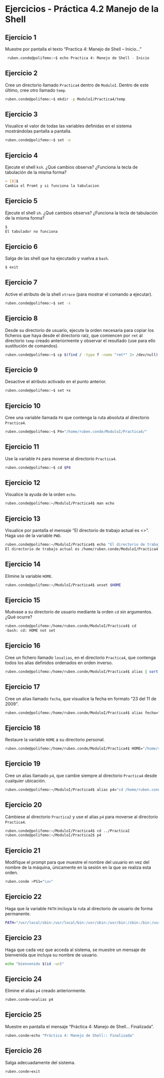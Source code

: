 # Ejercicios - Práctica 4.2 Manejo de la Shell

## Ejercicio 1
Muestre por pantalla el texto “Practica 4: Manejo de Shell – Inicio…”
```bash
 ruben.conde@polifemo:~$ echo Practica 4: Manejo de Shell - Inicio
```

## Ejercicio 2
Cree un directorio llamado `Practica4` dentro de `ModuloI`. Dentro de este último, cree otro llamado `temp`.
```bash
ruben.conde@polifemo:~$ mkdir -p ModuloI/Practica4/temp
```

## Ejercicio 3
Visualice el valor de todas las variables definidas en el sistema mostrándolas pantalla a pantalla.
```bash
ruben.conde@polifemo:~$ set -o
```

## Ejercicio 4
Ejecute el shell `ksh`. ¿Qué cambios observa? ¿Funciona la tecla de tabulación de la misma forma?
```bash
~ [8]$
Cambia el Promt y si funciona la tabulacion
```
## Ejercicio 5
Ejecute el shell `sh`. ¿Qué cambios observa? ¿Funciona la tecla de tabulación de la misma forma?
```bash
$
El tabulador no funciona
```
## Ejercicio 6
Salga de las shell que ha ejecutado y vuelva a `bash`.
```bash
$ exit
```
## Ejercicio 7
Active el atributo de la shell `xtrace` (para mostrar el comando a ejecutar).
```bash
ruben.conde@polifemo:~$ set -x
```
## Ejercicio 8
Desde su directorio de usuario, ejecute la orden necesaria para copiar los ficheros que haya desde el directorio raíz, que comiencen por `rmt` al directorio `temp` creado anteriormente y observar el resultado (use para ello sustitución de comandos).
```bash
ruben.conde@polifemo:~$ cp $(find / -type f -name "rmt*" 2> /dev/null) ModuloI/Practica4/temp
```
## Ejercicio 9
Desactive el atributo activado en el punto anterior.
```bash
ruben.conde@polifemo:~$ set +x
```
## Ejercicio 10
Cree una variable llamada `P4` que contenga la ruta absoluta al directorio `Practica4`.
```bash
ruben.conde@polifemo:~$ P4="/home/ruben.conde/ModuloI/Practica4/"
```
## Ejercicio 11
Use la variable `P4` para moverse al directorio `Practica4`.
```bash
ruben.conde@polifemo:~$ cd $P4
```
## Ejercicio 12
Visualice la ayuda de la orden `echo`.
```bash
ruben.conde@polifemo:~/ModuloI/Practica4$ man echo
```
## Ejercicio 13
Visualice por pantalla el mensaje “El directorio de trabajo actual es <<ruta al directorio de trabajo actual>>”. Haga uso de la variable `PWD`.
```bash
ruben.conde@polifemo:~/ModuloI/Practica4$ echo "El directorio de trabajo actual es $(pwd)"
El directorio de trabajo actual es /home/ruben.conde/ModuloI/Practica4
```
## Ejercicio 14
Elimine la variable `HOME`.
```bash
ruben.conde@polifemo:~/ModuloI/Practica4$ unset $HOME
```
## Ejercicio 15
Muévase a su directorio de usuario mediante la orden `cd` sin argumentos. ¿Qué ocurre?
```bash
ruben.conde@polifemo:/home/ruben.conde/ModuloI/Practica4$ cd
-bash: cd: HOME not set
```
## Ejercicio 16
Cree un fichero llamado `losalias`, en el directorio `Practica4`, que contenga todos los alias definidos ordenados en orden inverso.
```bash
ruben.conde@polifemo:/home/ruben.conde/ModuloI/Practica4$ alias | sort -r > losalias
```
## Ejercicio 17
Cree un alias llamado `fecha`, que visualice la fecha en formato “23 del 11 de 2009”.
```bash
ruben.conde@polifemo:/home/ruben.conde/ModuloI/Practica4$ alias fecha="echo $(date +%"d") del $(date +%"m") de $(date +%"Y")"
```
## Ejercicio 18
Restaure la variable `HOME` a su directorio personal.
```bash
ruben.conde@polifemo:/home/ruben.conde/ModuloI/Practica4$ HOME="/home/ruben.conde"
```
## Ejercicio 19
Cree un alias llamado `p4`, que cambie siempre al directorio `Practica4` desde cualquier ubicación.
```bash
ruben.conde@polifemo:~/ModuloI/Practica4$ alias p4="cd /home/ruben.conde/ModuloI/Practica4"
```
## Ejercicio 20
Cámbiese al directorio `Practica2` y use el alias `p4` para moverse al directorio `Practica4`.
```bash
ruben.conde@polifemo:~/ModuloI/Practica4$ cd ../Practica2
ruben.conde@polifemo:~/ModuloI/Practica2$ p4
```
## Ejercicio 21
Modifique el prompt para que muestre el nombre del usuario en vez del nombre de la máquina, únicamente en la sesión en la que se realiza esta orden.
```bash
ruben.conde >PS1="\u>"
```
## Ejercicio 22
Haga que la variable `PATH` incluya la ruta al directorio de usuario de forma permanente.
```bash
PATH="/usr/local/sbin:/usr/local/bin:/usr/sbin:/usr/bin:/sbin:/bin:/usr/games:/usr/local/games:/snap/bin:/home/ruben.conde"
```
## Ejercicio 23
Haga que cada vez que acceda al sistema, se muestre un mensaje de bienvenida que incluya su nombre de usuario.
```bash
echo "bienvenido $(id -un)"
```
## Ejercicio 24
Elimine el alias `p4` creado anteriormente.
```bash
ruben.conde>unalias p4
```
## Ejercicio 25
Muestre en pantalla el mensaje “Práctica 4: Manejo de Shell… Finalizada”.
```bash
ruben.conde>echo "Práctica 4: Manejo de Shell:: Finalizada"
```
## Ejercicio 26
Salga adecuadamente del sistema.
```bash
ruben.conde>exit
```
